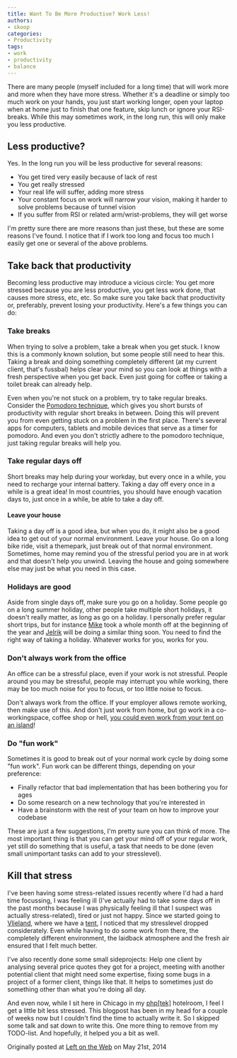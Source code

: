 ```yaml
---
title: Want To Be More Productive? Work Less!
authors:
- skoop
categories:
- Productivity
tags:
- work
- productivity
- balance
---
```


There are many people (myself included for a long time) that will work more and more when they have more stress. Whether it's a deadline or simply too much work on your hands, you just start working longer, open your laptop when at home just to finish that one feature, skip lunch or ignore your RSI-breaks. While this may sometimes work, in the long run, this will only make you less productive.

## Less productive?

Yes. In the long run you will be less productive for several reasons:

  * You get tired very easily because of lack of rest
  * You get really stressed
  * Your real life will suffer, adding more stress
  * Your constant focus on work will narrow your vision, making it harder to solve problems because of tunnel vision
  * If you suffer from RSI or related arm/wrist-problems, they will get worse
  
I'm pretty sure there are more reasons than just these, but these are some reasons I've found. I notice that if I work too long and focus too much I easily get one or several of the above problems.

## Take back that productivity

Becoming less productive may introduce a vicious circle: You get more stressed because you are less productive, you get less work done, that causes more stress, etc, etc. So make sure you take back that productivity or, preferably, prevent losing your productivity. Here's a few things you can do:

### Take breaks

When trying to solve a problem, take a break when you get stuck. I know this is a commonly known solution, but some people still need to hear this. Taking a break and doing something completely different (at my current client, that's fussbal) helps clear your mind so you can look at things with a fresh perspective when you get back. Even just going for coffee or taking a toilet break can already help.

Even when you're not stuck on a problem, try to take regular breaks. Consider the [Pomodoro technique](http://en.wikipedia.org/wiki/Pomodoro_Technique), which gives you short bursts of productivity with regular short breaks in between. Doing this will prevent you from even getting stuck on a problem in the first place. There's several apps for computers, tablets and mobile devices that serve as a timer for pomodoro. And even you don't strictly adhere to the pomodoro technique, just taking regular breaks will help you.

### Take regular days off

Short breaks may help during your workday, but every once in a while, you need to recharge your internal battery. Taking a day off every once in a while is a great idea! In most countries, you should have enough vacation days to, just once in a while, be able to take a day off. 

#### Leave your house

Taking a day off is a good idea, but when you do, it might also be a good idea to get out of your normal environment. Leave your house. Go on a long bike ride, visit a themepark, just break out of that normal environment. Sometimes, home may remind you of the stressful period you are in at work and that doesn't help you unwind. Leaving the house and going somewhere else may just be what you need in this case.

### Holidays are good

Aside from single days off, make sure you go on a holiday. Some people go on a long summer holiday, other people take multiple short holidays, it doesn't really matter, as long as go on a holiday. I personally prefer regular short trips, but for instance [Mike](http://php.ingewikkeld.net/teammember/mvriel) took a whole month off at the beginning of the year and [Jelrik](http://php.ingewikkeld.net/teammember/jelrikvh) will be doing a similar thing soon. You need to find the right way of taking a holiday. Whatever works for you, works for you.

### Don't always work from the office

An office can be a stressful place, even if your work is not stressful. People around you may be stressful, people may interrupt you while working, there may be too much noise for you to focus, or too little noise to focus. 

Don't always work from the office. If your employer allows remote working, then make use of this. And don't just work from home, but go work in a co-workingspace, coffee shop or hell, [you could even work from your tent on an island](http://www.mobypicture.com/user/skoop/view/16844143)!

### Do "fun work"

Sometimes it is good to break out of your normal work cycle by doing some "fun work". Fun work can be different things, depending on your preference:

  * Finally refactor that bad implementation that has been bothering you for ages
  * Do some research on a new technology that you're interested in
  * Have a brainstorm with the rest of your team on how to improve your codebase
  
These are just a few suggestions, I'm pretty sure you can think of more. The most important thing is that you can get your mind off of your regular work, yet still do something that is useful, a task that needs to be done (even small unimportant tasks can add to your stresslevel). 

## Kill that stress

I've been having some stress-related issues recently where I'd had a hard time focussing, I was feeling ill (I've actually had to take some days off in the past months because I was physically feeling ill that I suspect was actually stress-related), tired or just not happy. Since we started going to [Vlieland](http://en.wikipedia.org/wiki/Vlieland), where we have a [tent](http://www.mobypicture.com/user/skoop/view/16844143), I noticed that my stresslevel dropped considerately. Even while having to do some work from there, the completely different environment, the laidback atmosphere and the fresh air ensured that I felt much better. 

I've also recently done some small sideprojects: Help one client by analysing several price quotes they got for a project, meeting with another potential client that might need some expertise, fixing some bugs in a project of a former client, things like that. It helps to sometimes just do something other than what you're doing all day. 

And even now, while I sit here in Chicago in my [php[tek]](http://tek.phparch.com/) hotelroom, I feel I get a little bit less stressed. This blogpost has been in my head for a couple of weeks now but I couldn't find the time to actually write it. So I skipped some talk and sat down to write this. One more thing to remove from my TODO-list. And hopefully, it helped you a bit as well.

Originally posted at [Left on the Web](http://leftontheweb.com/blog/2014/05/21/Want_To_Be_More_Productive_Work_Less/) on May 21st, 2014
